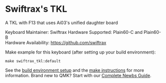 Swiftrax's TKL
======

A TKL with F13 that uses Ai03's unified daughter board

Keyboard Maintainer: Swiftrax 
Hardware Supported: Plain60-C and Plain60-B  
Hardware Availability: https://github.com/swiftrax

Make example for this keyboard (after setting up your build environment):

    make swiftrax_tkl:default

See the [build environment setup](https://docs.qmk.fm/#/getting_started_build_tools) and the [make instructions](https://docs.qmk.fm/#/getting_started_make_guide) for more information. Brand new to QMK? Start with our [Complete Newbs Guide](https://docs.qmk.fm/#/newbs).
